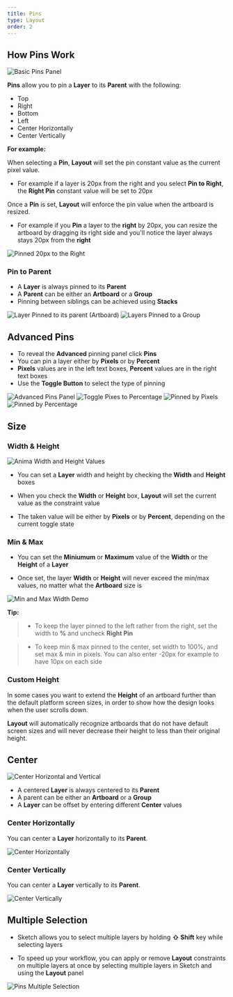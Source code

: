 ```yaml
---
title: Pins
type: Layout
order: 2
---
```


## How Pins Work

![Basic Pins Panel](http://f.cl.ly/items/0l2l2N392M3f1h0x1R07/Pins.png)


**Pins** allow you to pin a **Layer** to its **Parent** with the following:

* Top
* Right
* Bottom
* Left
* Center Horizontally
* Center Vertically

**For example:**

When selecting a **Pin**, **Layout** will set the pin constant value as the current pixel value.  

 - For example if a layer is 20px from the right and you select **Pin to Right**, the **Right Pin** constant value will be set to 20px

Once a **Pin** is set, **Layout** will enforce the pin value when the artboard is resized.  

 - For example if you **Pin** a layer to the **right** by 20px, you can resize the artboard by dragging its right side and you'll notice the layer always stays 20px from the **right**

![Pinned 20px to the Right](http://f.cl.ly/items/2J2a0A2V3A3r3w2Y0L3m/%5Bf22dcf422dbed623926f1d9cc72ca669%5D_Pinned%20to%20the%20right.gif)

### Pin to Parent

* A **Layer** is always pinned to its **Parent**
* A **Parent** can be either an **Artboard** or a **Group**
* Pinning between siblings can be achieved using **Stacks**

![Layer Pinned to its parent (Artboard)](http://f.cl.ly/items/0T3v181h053t3a3s0I3t/Pinned%20to%20Artboard.png)
![Layers Pinned to a Group](http://f.cl.ly/items/1k1b0B2s2r2U0b3e1f2V/Pinned%20to%20Group.png)
## Advanced Pins

- To reveal the **Advanced** pinning panel click **Pins**
- You can pin a layer either by **Pixels** or by **Percent**
- **Pixels** values are in the left text boxes, **Percent** values are in the right text boxes
- Use the **Toggle Button** to select the type of pinning

![Advanced Pins Panel](http://f.cl.ly/items/273Q3x2g2x3I1V2A141y/Pins%20Advanced.png)
![Toggle Pixes to Percentage](https://d1wuojemv4s7aw.cloudfront.net/items/0C0s1y0X243n1n0Z0k0A/%5B8586513de555cd8923eadc03aad9c4d3%5D_Pins+Pixels+to+Percentage.gif)
![Pinned by Pixels](http://f.cl.ly/items/171T0D3e1w151r0G3K44/Pinned%20by%20Pixels.png)
![Pinned by Percentage](http://f.cl.ly/items/071J0N361U0H1S0x3n0K/Pinned%20by%20Percentage.png)


## Size

### Width & Height

![Anima Width and Height Values](http://f.cl.ly/items/1b0g123W2J443G113x0W/Pins%20Width%20Height.png)

 - You can set a **Layer** width and height by checking the **Width** and **Height** boxes
   
 - When you check the **Width** or **Height** box, **Layout** will set the current value as the constraint value
   
 - The taken value will be either by **Pixels** or by **Percent**, depending on the current toggle state

### Min & Max 

 - You can set the **Miniumum** or **Maximum** value of the **Width** or the **Height** of a **Layer**
   
 - Once set, the layer **Width** or **Height** will never exceed the min/max values, no matter what the **Artboard** size is

![Min and Max Width Demo](http://f.cl.ly/items/2q3u1P0p391b3j3O2b2O/Layout%20Max%20and%20Min%20Width.gif)

**Tip:** 

> * To keep the layer pinned to the left rather from the right, set the width to **%** and uncheck **Right Pin**

> * To keep min & max pinned to the center, set width to 100%, and set max & min in pixels. You can also enter -20px for example to have 10px on each side

### Custom Height

In some cases you want to extend the **Height** of an artboard further than the default platform screen sizes, in order to show how the design looks when the user scrolls down.

**Layout** will automatically recognize artboards that do not have default screen sizes and will never decrease their height to less than their original height.


## Center

![Center Horizontal and Vertical](http://f.cl.ly/items/0X2g2L112R223o0b3O0G/Pins%20Center.png)
- A centered **Layer** is always centered to its **Parent** 
- A parent can be either an **Artboard** or a **Group**
- A **Layer** can be offset by entering different **Center** values

### Center Horizontally

You can center a **Layer** horizontally to its **Parent**.

![Center Horizontally](http://f.cl.ly/items/2S3i0S0C171r0o2p0E1J/%5Bd15341c631e4122245f9310032d56467%5D_Layout%20pins%20center%20horizontal.gif)

### Center Vertically

You can center a **Layer** vertically to its **Parent**.

![Center Vertically](http://f.cl.ly/items/0e2I412h2H3K3S1B1a0Z/%5Bd84f31e8a6b16cdb549471290c173d0b%5D_Layout-pins-vertical.gif)
## Multiple Selection

 - Sketch allows you to select multiple layers by holding **⇧ Shift** key while selecting layers
   
 - To speed up your workflow, you can apply or remove **Layout** constraints on multiple layers at once by selecting multiple layers in Sketch and using the **Layout** panel

![Pins Multiple Selection](http://f.cl.ly/items/3S0e191X3I40042B2t0q/Pin%20Multiple%20Selection.gif)
